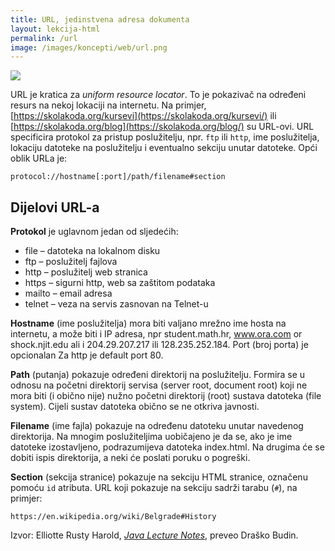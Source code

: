 ```yaml
---
title: URL, jedinstvena adresa dokumenta
layout: lekcija-html
permalink: /url
image: /images/koncepti/web/url.png
---
```


![]({{page.image}})

URL je kratica za *uniform resource locator*. To je pokazivač na određeni resurs na nekoj lokaciji na internetu. Na primjer, [https://skolakoda.org/kursevi](https://skolakoda.org/kursevi/) ili [https://skolakoda.org/blog](https://skolakoda.org/blog/) su URL-ovi.
URL specificira protokol za pristup poslužitelju, npr. `ftp` ili `http`, ime poslužitelja, lokaciju datoteke na poslužitelju i eventualno sekciju unutar datoteke. Opći oblik URLa je:

```
protocol://hostname[:port]/path/filename#section
```

## Dijelovi URL-a

**Protokol** je uglavnom jedan od sljedećih:
- file – datoteka na lokalnom disku
- ftp – poslužitelj fajlova
- http – poslužitelj web stranica
- https – sigurni http, web sa zaštitom podataka
- mailto – email adresa
- telnet – veza na servis zasnovan na Telnet-u

**Hostname** (ime poslužitelja) mora biti valjano mrežno ime hosta na internetu, a može biti i IP adresa, npr student.math.hr, www.ora.com or shock.njit.edu ali i 204.29.207.217 ili 128.235.252.184.
Port (broj porta) je opcionalan Za http je default port 80.

**Path** (putanja) pokazuje određeni direktorij na poslužitelju. Formira se u odnosu na početni direktorij servisa (server root, document root) koji ne mora biti (i obično nije) nužno početni direktorij (root) sustava datoteka (file system). Cijeli sustav datoteka obično se ne otkriva javnosti.

**Filename** (ime fajla) pokazuje na određenu datoteku unutar navedenog direktorija. Na mnogim poslužiteljima uobičajeno je da se, ako je ime datoteke izostavljeno, podrazumijeva datoteka index.html. Na drugima će se dobiti ispis direktorija, a neki će poslati poruku o pogreški.

**Section** (sekcija stranice) pokazuje na sekciju HTML stranice, označenu pomoću `id` atributa. URL koji pokazuje na sekciju sadrži tarabu (`#`), na primjer:

```
https://en.wikipedia.org/wiki/Belgrade#History
```

Izvor: Elliotte Rusty Harold, *[Java Lecture Notes](//www.cafeaulait.org/course/index.html)*, preveo Draško Budin.
